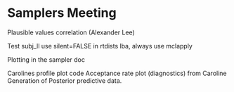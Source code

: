 # Samplers Meeting

Plausible values correlation (Alexander Lee)

Test subj\_ll use silent=FALSE in rtdists lba, always use mclapply

Plotting in the sampler doc

Carolines profile plot code Acceptance rate plot (diagnostics) from Caroline Generation of Posterior predictive data.
